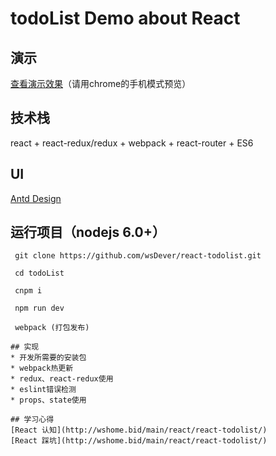 # todoList Demo about React

## 演示

[查看演示效果](http://wshome.bid/main/react/react-todolist/)（请用chrome的手机模式预览）

## 技术栈
  react + react-redux/redux + webpack + react-router + ES6

## UI
[Antd Design](https://ant.design/index-cn)

## 运行项目（nodejs 6.0+）

```
 git clone https://github.com/wsDever/react-todolist.git

 cd todoList

 cnpm i
  
 npm run dev

 webpack (打包发布)

## 实现
* 开发所需要的安装包
* webpack热更新
* redux、react-redux使用
* eslint错误检测
* props、state使用

## 学习心得
[React 认知](http://wshome.bid/main/react/react-todolist/)
[React 踩坑](http://wshome.bid/main/react/react-todolist/)
